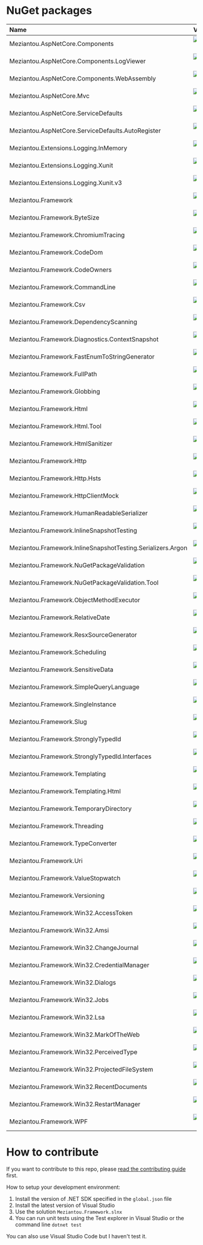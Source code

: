 # NuGet packages

| Name | Version | Readme |
| :--- | :---: | :---: |
| Meziantou.AspNetCore.Components | [![NuGet](https://img.shields.io/nuget/v/Meziantou.AspNetCore.Components.svg)](https://www.nuget.org/packages/Meziantou.AspNetCore.Components/) | |
| Meziantou.AspNetCore.Components.LogViewer | [![NuGet](https://img.shields.io/nuget/v/Meziantou.AspNetCore.Components.LogViewer.svg)](https://www.nuget.org/packages/Meziantou.AspNetCore.Components.LogViewer/) | [readme](src/Meziantou.AspNetCore.Components.LogViewer/readme.md) |
| Meziantou.AspNetCore.Components.WebAssembly | [![NuGet](https://img.shields.io/nuget/v/Meziantou.AspNetCore.Components.WebAssembly.svg)](https://www.nuget.org/packages/Meziantou.AspNetCore.Components.WebAssembly/) | [readme](src/Meziantou.AspNetCore.Components.WebAssembly/readme.md) |
| Meziantou.AspNetCore.Mvc | [![NuGet](https://img.shields.io/nuget/v/Meziantou.AspNetCore.Mvc.svg)](https://www.nuget.org/packages/Meziantou.AspNetCore.Mvc/) | |
| Meziantou.AspNetCore.ServiceDefaults | [![NuGet](https://img.shields.io/nuget/v/Meziantou.AspNetCore.ServiceDefaults.svg)](https://www.nuget.org/packages/Meziantou.AspNetCore.ServiceDefaults/) | [readme](src/Meziantou.AspNetCore.ServiceDefaults/readme.md) |
| Meziantou.AspNetCore.ServiceDefaults.AutoRegister | [![NuGet](https://img.shields.io/nuget/v/Meziantou.AspNetCore.ServiceDefaults.AutoRegister.svg)](https://www.nuget.org/packages/Meziantou.AspNetCore.ServiceDefaults.AutoRegister/) | |
| Meziantou.Extensions.Logging.InMemory | [![NuGet](https://img.shields.io/nuget/v/Meziantou.Extensions.Logging.InMemory.svg)](https://www.nuget.org/packages/Meziantou.Extensions.Logging.InMemory/) | [readme](src/Meziantou.Extensions.Logging.InMemory/readme.md) |
| Meziantou.Extensions.Logging.Xunit | [![NuGet](https://img.shields.io/nuget/v/Meziantou.Extensions.Logging.Xunit.svg)](https://www.nuget.org/packages/Meziantou.Extensions.Logging.Xunit/) | [readme](src/Meziantou.Extensions.Logging.Xunit/readme.md) |
| Meziantou.Extensions.Logging.Xunit.v3 | [![NuGet](https://img.shields.io/nuget/v/Meziantou.Extensions.Logging.Xunit.v3.svg)](https://www.nuget.org/packages/Meziantou.Extensions.Logging.Xunit.v3/) | [readme](src/Meziantou.Extensions.Logging.Xunit.v3/readme.md) |
| Meziantou.Framework | [![NuGet](https://img.shields.io/nuget/v/Meziantou.Framework.svg)](https://www.nuget.org/packages/Meziantou.Framework/) | |
| Meziantou.Framework.ByteSize | [![NuGet](https://img.shields.io/nuget/v/Meziantou.Framework.ByteSize.svg)](https://www.nuget.org/packages/Meziantou.Framework.ByteSize/) | [readme](src/Meziantou.Framework.ByteSize/readme.md) |
| Meziantou.Framework.ChromiumTracing | [![NuGet](https://img.shields.io/nuget/v/Meziantou.Framework.ChromiumTracing.svg)](https://www.nuget.org/packages/Meziantou.Framework.ChromiumTracing/) | [readme](src/Meziantou.Framework.ChromiumTracing/readme.md) |
| Meziantou.Framework.CodeDom | [![NuGet](https://img.shields.io/nuget/v/Meziantou.Framework.CodeDom.svg)](https://www.nuget.org/packages/Meziantou.Framework.CodeDom/) | |
| Meziantou.Framework.CodeOwners | [![NuGet](https://img.shields.io/nuget/v/Meziantou.Framework.CodeOwners.svg)](https://www.nuget.org/packages/Meziantou.Framework.CodeOwners/) | [readme](src/Meziantou.Framework.CodeOwners/readme.md) |
| Meziantou.Framework.CommandLine | [![NuGet](https://img.shields.io/nuget/v/Meziantou.Framework.CommandLine.svg)](https://www.nuget.org/packages/Meziantou.Framework.CommandLine/) | [readme](src/Meziantou.Framework.CommandLine/readme.md) |
| Meziantou.Framework.Csv | [![NuGet](https://img.shields.io/nuget/v/Meziantou.Framework.Csv.svg)](https://www.nuget.org/packages/Meziantou.Framework.Csv/) | [readme](src/Meziantou.Framework.Csv/readme.md) |
| Meziantou.Framework.DependencyScanning | [![NuGet](https://img.shields.io/nuget/v/Meziantou.Framework.DependencyScanning.svg)](https://www.nuget.org/packages/Meziantou.Framework.DependencyScanning/) | [readme](src/Meziantou.Framework.DependencyScanning/readme.md) |
| Meziantou.Framework.Diagnostics.ContextSnapshot | [![NuGet](https://img.shields.io/nuget/v/Meziantou.Framework.Diagnostics.ContextSnapshot.svg)](https://www.nuget.org/packages/Meziantou.Framework.Diagnostics.ContextSnapshot/) | [readme](src/Meziantou.Framework.Diagnostics.ContextSnapshot/readme.md) |
| Meziantou.Framework.FastEnumToStringGenerator | [![NuGet](https://img.shields.io/nuget/v/Meziantou.Framework.FastEnumToStringGenerator.svg)](https://www.nuget.org/packages/Meziantou.Framework.FastEnumToStringGenerator/) | [readme](src/Meziantou.Framework.FastEnumToStringGenerator/readme.md) |
| Meziantou.Framework.FullPath | [![NuGet](https://img.shields.io/nuget/v/Meziantou.Framework.FullPath.svg)](https://www.nuget.org/packages/Meziantou.Framework.FullPath/) | [readme](src/Meziantou.Framework.FullPath/readme.md) |
| Meziantou.Framework.Globbing | [![NuGet](https://img.shields.io/nuget/v/Meziantou.Framework.Globbing.svg)](https://www.nuget.org/packages/Meziantou.Framework.Globbing/) | [readme](src/Meziantou.Framework.Globbing/readme.md) |
| Meziantou.Framework.Html | [![NuGet](https://img.shields.io/nuget/v/Meziantou.Framework.Html.svg)](https://www.nuget.org/packages/Meziantou.Framework.Html/) | |
| Meziantou.Framework.Html.Tool | [![NuGet](https://img.shields.io/nuget/v/Meziantou.Framework.Html.Tool.svg)](https://www.nuget.org/packages/Meziantou.Framework.Html.Tool/) | [readme](src/Meziantou.Framework.Html.Tool/readme.md) |
| Meziantou.Framework.HtmlSanitizer | [![NuGet](https://img.shields.io/nuget/v/Meziantou.Framework.HtmlSanitizer.svg)](https://www.nuget.org/packages/Meziantou.Framework.HtmlSanitizer/) | [readme](src/Meziantou.Framework.HtmlSanitizer/readme.md) |
| Meziantou.Framework.Http | [![NuGet](https://img.shields.io/nuget/v/Meziantou.Framework.Http.svg)](https://www.nuget.org/packages/Meziantou.Framework.Http/) | [readme](src/Meziantou.Framework.Http/readme.md) |
| Meziantou.Framework.Http.Hsts | [![NuGet](https://img.shields.io/nuget/v/Meziantou.Framework.Http.Hsts.svg)](https://www.nuget.org/packages/Meziantou.Framework.Http.Hsts/) | [readme](src/Meziantou.Framework.Http.Hsts/readme.md) |
| Meziantou.Framework.HttpClientMock | [![NuGet](https://img.shields.io/nuget/v/Meziantou.Framework.HttpClientMock.svg)](https://www.nuget.org/packages/Meziantou.Framework.HttpClientMock/) | [readme](src/Meziantou.Framework.HttpClientMock/readme.md) |
| Meziantou.Framework.HumanReadableSerializer | [![NuGet](https://img.shields.io/nuget/v/Meziantou.Framework.HumanReadableSerializer.svg)](https://www.nuget.org/packages/Meziantou.Framework.HumanReadableSerializer/) | [readme](src/Meziantou.Framework.HumanReadableSerializer/readme.md) |
| Meziantou.Framework.InlineSnapshotTesting | [![NuGet](https://img.shields.io/nuget/v/Meziantou.Framework.InlineSnapshotTesting.svg)](https://www.nuget.org/packages/Meziantou.Framework.InlineSnapshotTesting/) | [readme](src/Meziantou.Framework.InlineSnapshotTesting/readme.md) |
| Meziantou.Framework.InlineSnapshotTesting.Serializers.Argon | [![NuGet](https://img.shields.io/nuget/v/Meziantou.Framework.InlineSnapshotTesting.Serializers.Argon.svg)](https://www.nuget.org/packages/Meziantou.Framework.InlineSnapshotTesting.Serializers.Argon/) | [readme](src/Meziantou.Framework.InlineSnapshotTesting.Serializers.Argon/readme.md) |
| Meziantou.Framework.NuGetPackageValidation | [![NuGet](https://img.shields.io/nuget/v/Meziantou.Framework.NuGetPackageValidation.svg)](https://www.nuget.org/packages/Meziantou.Framework.NuGetPackageValidation/) | [readme](src/Meziantou.Framework.NuGetPackageValidation/readme.md) |
| Meziantou.Framework.NuGetPackageValidation.Tool | [![NuGet](https://img.shields.io/nuget/v/Meziantou.Framework.NuGetPackageValidation.Tool.svg)](https://www.nuget.org/packages/Meziantou.Framework.NuGetPackageValidation.Tool/) | [readme](src/Meziantou.Framework.NuGetPackageValidation.Tool/readme.md) |
| Meziantou.Framework.ObjectMethodExecutor | [![NuGet](https://img.shields.io/nuget/v/Meziantou.Framework.ObjectMethodExecutor.svg)](https://www.nuget.org/packages/Meziantou.Framework.ObjectMethodExecutor/) | [readme](src/Meziantou.Framework.ObjectMethodExecutor/readme.md) |
| Meziantou.Framework.RelativeDate | [![NuGet](https://img.shields.io/nuget/v/Meziantou.Framework.RelativeDate.svg)](https://www.nuget.org/packages/Meziantou.Framework.RelativeDate/) | [readme](src/Meziantou.Framework.RelativeDate/readme.md) |
| Meziantou.Framework.ResxSourceGenerator | [![NuGet](https://img.shields.io/nuget/v/Meziantou.Framework.ResxSourceGenerator.svg)](https://www.nuget.org/packages/Meziantou.Framework.ResxSourceGenerator/) | [readme](src/Meziantou.Framework.ResxSourceGenerator/readme.md) |
| Meziantou.Framework.Scheduling | [![NuGet](https://img.shields.io/nuget/v/Meziantou.Framework.Scheduling.svg)](https://www.nuget.org/packages/Meziantou.Framework.Scheduling/) | [readme](src/Meziantou.Framework.Scheduling/readme.md) |
| Meziantou.Framework.SensitiveData | [![NuGet](https://img.shields.io/nuget/v/Meziantou.Framework.SensitiveData.svg)](https://www.nuget.org/packages/Meziantou.Framework.SensitiveData/) | [readme](src/Meziantou.Framework.SensitiveData/readme.md) |
| Meziantou.Framework.SimpleQueryLanguage | [![NuGet](https://img.shields.io/nuget/v/Meziantou.Framework.SimpleQueryLanguage.svg)](https://www.nuget.org/packages/Meziantou.Framework.SimpleQueryLanguage/) | [readme](src/Meziantou.Framework.SimpleQueryLanguage/readme.md) |
| Meziantou.Framework.SingleInstance | [![NuGet](https://img.shields.io/nuget/v/Meziantou.Framework.SingleInstance.svg)](https://www.nuget.org/packages/Meziantou.Framework.SingleInstance/) | [readme](src/Meziantou.Framework.SingleInstance/readme.md) |
| Meziantou.Framework.Slug | [![NuGet](https://img.shields.io/nuget/v/Meziantou.Framework.Slug.svg)](https://www.nuget.org/packages/Meziantou.Framework.Slug/) | [readme](src/Meziantou.Framework.Slug/readme.md) |
| Meziantou.Framework.StronglyTypedId | [![NuGet](https://img.shields.io/nuget/v/Meziantou.Framework.StronglyTypedId.svg)](https://www.nuget.org/packages/Meziantou.Framework.StronglyTypedId/) | [readme](src/Meziantou.Framework.StronglyTypedId/readme.md) |
| Meziantou.Framework.StronglyTypedId.Interfaces | [![NuGet](https://img.shields.io/nuget/v/Meziantou.Framework.StronglyTypedId.Interfaces.svg)](https://www.nuget.org/packages/Meziantou.Framework.StronglyTypedId.Interfaces/) | [readme](src/Meziantou.Framework.StronglyTypedId.Interfaces/readme.md) |
| Meziantou.Framework.Templating | [![NuGet](https://img.shields.io/nuget/v/Meziantou.Framework.Templating.svg)](https://www.nuget.org/packages/Meziantou.Framework.Templating/) | |
| Meziantou.Framework.Templating.Html | [![NuGet](https://img.shields.io/nuget/v/Meziantou.Framework.Templating.Html.svg)](https://www.nuget.org/packages/Meziantou.Framework.Templating.Html/) | [readme](src/Meziantou.Framework.Templating.Html/readme.md) |
| Meziantou.Framework.TemporaryDirectory | [![NuGet](https://img.shields.io/nuget/v/Meziantou.Framework.TemporaryDirectory.svg)](https://www.nuget.org/packages/Meziantou.Framework.TemporaryDirectory/) | [readme](src/Meziantou.Framework.TemporaryDirectory/readme.md) |
| Meziantou.Framework.Threading | [![NuGet](https://img.shields.io/nuget/v/Meziantou.Framework.Threading.svg)](https://www.nuget.org/packages/Meziantou.Framework.Threading/) | [readme](src/Meziantou.Framework.Threading/readme.md) |
| Meziantou.Framework.TypeConverter | [![NuGet](https://img.shields.io/nuget/v/Meziantou.Framework.TypeConverter.svg)](https://www.nuget.org/packages/Meziantou.Framework.TypeConverter/) | [readme](src/Meziantou.Framework.TypeConverter/readme.md) |
| Meziantou.Framework.Uri | [![NuGet](https://img.shields.io/nuget/v/Meziantou.Framework.Uri.svg)](https://www.nuget.org/packages/Meziantou.Framework.Uri/) | [readme](src/Meziantou.Framework.Uri/readme.md) |
| Meziantou.Framework.ValueStopwatch | [![NuGet](https://img.shields.io/nuget/v/Meziantou.Framework.ValueStopwatch.svg)](https://www.nuget.org/packages/Meziantou.Framework.ValueStopwatch/) | [readme](src/Meziantou.Framework.ValueStopwatch/readme.md) |
| Meziantou.Framework.Versioning | [![NuGet](https://img.shields.io/nuget/v/Meziantou.Framework.Versioning.svg)](https://www.nuget.org/packages/Meziantou.Framework.Versioning/) | [readme](src/Meziantou.Framework.Versioning/readme.md) |
| Meziantou.Framework.Win32.AccessToken | [![NuGet](https://img.shields.io/nuget/v/Meziantou.Framework.Win32.AccessToken.svg)](https://www.nuget.org/packages/Meziantou.Framework.Win32.AccessToken/) | [readme](src/Meziantou.Framework.Win32.AccessToken/readme.md) |
| Meziantou.Framework.Win32.Amsi | [![NuGet](https://img.shields.io/nuget/v/Meziantou.Framework.Win32.Amsi.svg)](https://www.nuget.org/packages/Meziantou.Framework.Win32.Amsi/) | [readme](src/Meziantou.Framework.Win32.Amsi/readme.md) |
| Meziantou.Framework.Win32.ChangeJournal | [![NuGet](https://img.shields.io/nuget/v/Meziantou.Framework.Win32.ChangeJournal.svg)](https://www.nuget.org/packages/Meziantou.Framework.Win32.ChangeJournal/) | [readme](src/Meziantou.Framework.Win32.ChangeJournal/readme.md) |
| Meziantou.Framework.Win32.CredentialManager | [![NuGet](https://img.shields.io/nuget/v/Meziantou.Framework.Win32.CredentialManager.svg)](https://www.nuget.org/packages/Meziantou.Framework.Win32.CredentialManager/) | [readme](src/Meziantou.Framework.Win32.CredentialManager/readme.md) |
| Meziantou.Framework.Win32.Dialogs | [![NuGet](https://img.shields.io/nuget/v/Meziantou.Framework.Win32.Dialogs.svg)](https://www.nuget.org/packages/Meziantou.Framework.Win32.Dialogs/) | [readme](src/Meziantou.Framework.Win32.Dialogs/readme.md) |
| Meziantou.Framework.Win32.Jobs | [![NuGet](https://img.shields.io/nuget/v/Meziantou.Framework.Win32.Jobs.svg)](https://www.nuget.org/packages/Meziantou.Framework.Win32.Jobs/) | [readme](src/Meziantou.Framework.Win32.Jobs/readme.md) |
| Meziantou.Framework.Win32.Lsa | [![NuGet](https://img.shields.io/nuget/v/Meziantou.Framework.Win32.Lsa.svg)](https://www.nuget.org/packages/Meziantou.Framework.Win32.Lsa/) | [readme](src/Meziantou.Framework.Win32.Lsa/readme.md) |
| Meziantou.Framework.Win32.MarkOfTheWeb | [![NuGet](https://img.shields.io/nuget/v/Meziantou.Framework.Win32.MarkOfTheWeb.svg)](https://www.nuget.org/packages/Meziantou.Framework.Win32.MarkOfTheWeb/) | [readme](src/Meziantou.Framework.Win32.MarkOfTheWeb/readme.md) |
| Meziantou.Framework.Win32.PerceivedType | [![NuGet](https://img.shields.io/nuget/v/Meziantou.Framework.Win32.PerceivedType.svg)](https://www.nuget.org/packages/Meziantou.Framework.Win32.PerceivedType/) | [readme](src/Meziantou.Framework.Win32.PerceivedType/readme.md) |
| Meziantou.Framework.Win32.ProjectedFileSystem | [![NuGet](https://img.shields.io/nuget/v/Meziantou.Framework.Win32.ProjectedFileSystem.svg)](https://www.nuget.org/packages/Meziantou.Framework.Win32.ProjectedFileSystem/) | [readme](src/Meziantou.Framework.Win32.ProjectedFileSystem/readme.md) |
| Meziantou.Framework.Win32.RecentDocuments | [![NuGet](https://img.shields.io/nuget/v/Meziantou.Framework.Win32.RecentDocuments.svg)](https://www.nuget.org/packages/Meziantou.Framework.Win32.RecentDocuments/) | [readme](src/Meziantou.Framework.Win32.RecentDocuments/readme.md) |
| Meziantou.Framework.Win32.RestartManager | [![NuGet](https://img.shields.io/nuget/v/Meziantou.Framework.Win32.RestartManager.svg)](https://www.nuget.org/packages/Meziantou.Framework.Win32.RestartManager/) | [readme](src/Meziantou.Framework.Win32.RestartManager/readme.md) |
| Meziantou.Framework.WPF | [![NuGet](https://img.shields.io/nuget/v/Meziantou.Framework.WPF.svg)](https://www.nuget.org/packages/Meziantou.Framework.WPF/) | |

# How to contribute

If you want to contribute to this repo, please [read the contributing guide](CONTRIBUTING.md) first.

How to setup your development environment:

1. Install the version of .NET SDK specified in the `global.json` file
1. Install the latest version of Visual Studio
1. Use the solution `Meziantou.Framework.slnx`
1. You can run unit tests using the Test explorer in Visual Studio or the command line `dotnet test`

You can also use Visual Studio Code but I haven't test it.
